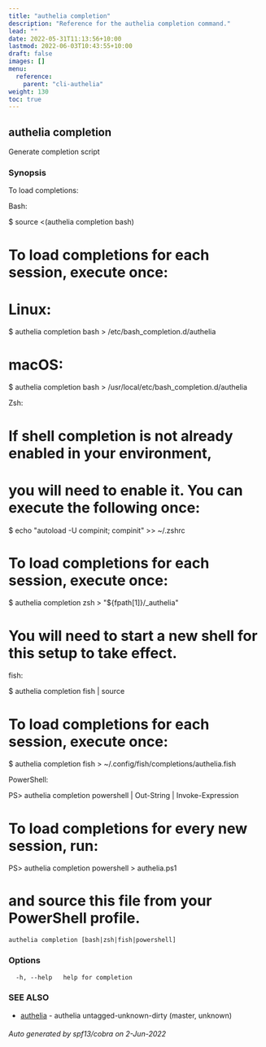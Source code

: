 ```yaml
---
title: "authelia completion"
description: "Reference for the authelia completion command."
lead: ""
date: 2022-05-31T11:13:56+10:00
lastmod: 2022-06-03T10:43:55+10:00
draft: false
images: []
menu:
  reference:
    parent: "cli-authelia"
weight: 130
toc: true
---
```


## authelia completion

Generate completion script

### Synopsis

To load completions:

Bash:

  $ source <(authelia completion bash)

  # To load completions for each session, execute once:
  # Linux:
  $ authelia completion bash > /etc/bash_completion.d/authelia
  # macOS:
  $ authelia completion bash > /usr/local/etc/bash_completion.d/authelia

Zsh:

  # If shell completion is not already enabled in your environment,
  # you will need to enable it.  You can execute the following once:

  $ echo "autoload -U compinit; compinit" >> ~/.zshrc

  # To load completions for each session, execute once:
  $ authelia completion zsh > "${fpath[1]}/_authelia"

  # You will need to start a new shell for this setup to take effect.

fish:

  $ authelia completion fish | source

  # To load completions for each session, execute once:
  $ authelia completion fish > ~/.config/fish/completions/authelia.fish

PowerShell:

  PS> authelia completion powershell | Out-String | Invoke-Expression

  # To load completions for every new session, run:
  PS> authelia completion powershell > authelia.ps1
  # and source this file from your PowerShell profile.


```
authelia completion [bash|zsh|fish|powershell]
```

### Options

```
  -h, --help   help for completion
```

### SEE ALSO

* [authelia](authelia.md)	 - authelia untagged-unknown-dirty (master, unknown)

###### Auto generated by spf13/cobra on 2-Jun-2022
